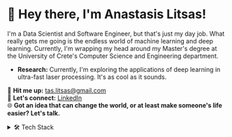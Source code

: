 # 👋 Hey there, I'm Anastasis Litsas!

I'm a Data Scientist and Software Engineer, but that's just my day job. What really gets me going is the endless world of machine learning and deep learning. Currently, I'm wrapping my head around my Master's degree at the University of Crete's Computer Science and Engineering department.

- **Research:** Currently, I'm exploring the applications of deep learning in ultra-fast laser processing. It's as cool as it sounds.


📧 **Hit me up:** [tas.litsas@gmail.com](mailto:tas.litsas@gmail.com)  
🔗 **Let's connect:** [LinkedIn](https://www.linkedin.com/in/anastasislitsas/)  
🌐 **Got an idea that can change the world, or at least make someone's life easier? Let's talk.**

<details>
  <summary>🛠 Tech Stack</summary>

  - **Programming Languages:** Python, Java, OCaml, Typescript
  - **Database Management:** MySQL, FlinkSQL
  - **Machine Learning Libraries:** NumPy, Pandas, Scikit-learn
  - **Deep Learning Frameworks:** TensorFlow, Keras, PyTorch
  - **Data Visualization Tools:** Tableau, Power BI
  - **DevOps & Cloud:** AWS S3, Docker
  - **Version Control:** GitHub
  - **Other Libraries:** Matplotlib, Cv2, Transformers
  - **Data Engineering:** Apache Flink, Data warehouses, ETL processes
</details>

